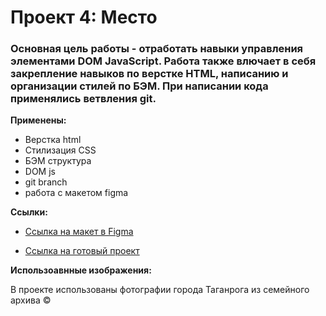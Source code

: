 # Проект 4: Место

### Основная цель работы - отработать навыки управления элементами DOM JavaScript. Работа также влючает в себя закрепление навыков по верстке HTML, написанию и организации стилей по БЭМ. При написании кода применялись ветвления git.

**Применены:**

* Верстка html
* Стилизация CSS
* БЭМ структура
* DOM js
* git branch
* работа с макетом figma

**Ссылки:**

* [Ссылка на макет в Figma](https://www.figma.com/file/StZjf8HnoeLdiXS7dYrLAh/JavaScript.-Sprint-4)

* [Ссылка на готовый проект](https://divoropay.github.io/mesto/index.html)

**Использоавнные изображения:**

В проекте использованы фотографии города Таганрога из семейного архива ©
